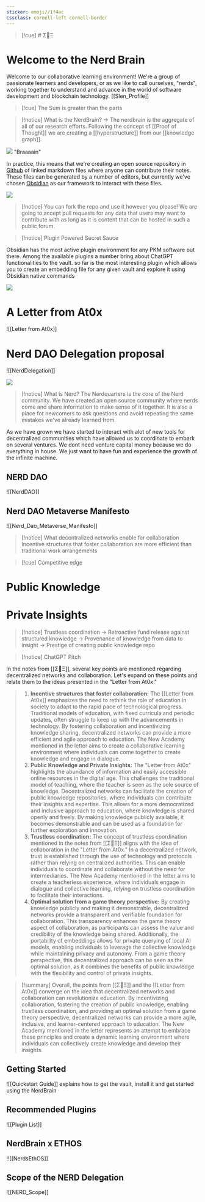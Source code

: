 ```yaml
---
sticker: emoji//1f4ac
cssclass: cornell-left cornell-border
---
```


>[!cue] # Σ🧠Ξ 
>
# Welcome to the Nerd Brain 

Welcome to our collaborative learning environment! We're a group of passionate learners and developers, or as we like to call ourselves, "nerds", working together to understand and advance in the world of software development and blockchain technology.
[[Slen_Profile]]


>[!cue] The Sum is greater than the parts



> [!notice] What is the NerdBrain?
> -> The nerdbrain is the aggregate of all of our research efforts. Following the concept of [[Proof of Thought]] we are creating a [[hyperstructure]] from our [[knowledge graph]]. 

![](https://i.imgur.com/QAJ5ggB.png) "Braaaain"

In practice, this means that we're creating an open source repository  in [Github](https://github.com/Ataxia123/Notes) of linked markdown files where anyone can contribute their notes. These files can be generated by a number of editors, but currently we've chosen [Obsidian](obsidian.md) as our framework to interact with these files.

![](https://i.imgur.com/0wPr6D9.png)

>[!notice] You can fork the repo and use it however you please! 
>We are going to accept pull requests for any data that users may want to contribute with as long as it is content that can be hosted in such a public forum. 

>[!notice] Plugin Powered Secret Sauce

Obsidian has the most active plugin environment for any PKM software out there. Among the available plugins a number bring about ChatGPT functionalities to the vault. so far is the most interesting plugin which allows you to create an embedding file for any given vault and explore it using Obsidian native commands

![](https://i.imgur.com/T9xmfZ6.png)


# A Letter from At0x

![[Letter from At0x]]
# Nerd DAO Delegation proposal

![[NerdDelegation]]

![](https://i.imgur.com/MantluU.jpg)

>[!notice] What is Nerd?
>The Nerdquarters is the core of the Nerd community. We have created an open source community where nerds come and share information to make sense of it together. It is also a place for newcomers to ask questions and avoid repeating the same mistakes we've already learned from.


As we have grown we have started to interact with alot of new tools for decentralized communities which have allowed us to coordinate to embark on several ventures. We dont need venture capital money because we do everything in house. We just want to have fun and experience the growth of the infinite machine. 


## NERD DAO

![[NerdDAO]]





## Nerd DAO  Metaverse Manifesto

![[Nerd_Dao_Metaverse_Manifesto]]




>[!notice] What decentralized networks enable for collaboration
>Incentive structures that foster collaboration are more efficient than traditional work arrangements




>[!cue] Competitive edge

# Public Knowledge

# Private Insights

>[!notice] Trustless coordination
>-> Retroactive fund release against structured knowledge
>-> Provenance of knowledge from data to insight
>-> Prestige of creating public knowledge repo

>[!notice] ChatGPT Pitch
>
In the notes from [[Σ🧠Ξ]], several key points are mentioned regarding decentralized networks and collaboration. Let's expand on these points and relate them to the ideas presented in the "Letter from At0x."
>1. **Incentive structures that foster collaboration:** The [[Letter from At0x]] emphasizes the need to rethink the role of education in society to adapt to the rapid pace of technological progress. Traditional models of education, with fixed curricula and periodic updates, often struggle to keep up with the advancements in technology. By fostering collaboration and incentivizing knowledge sharing, decentralized networks can provide a more efficient and agile approach to education. The New Academy mentioned in the letter aims to create a collaborative learning environment where individuals can come together to create knowledge and engage in dialogue.
>2. **Public Knowledge and Private Insights:** The "Letter from At0x" highlights the abundance of information and easily accessible online resources in the digital age. This challenges the traditional model of teaching, where the teacher is seen as the sole source of knowledge. Decentralized networks can facilitate the creation of public knowledge repositories, where individuals can contribute their insights and expertise. This allows for a more democratized and inclusive approach to education, where knowledge is shared openly and freely. By making knowledge publicly available, it becomes demonstrable and can be used as a foundation for further exploration and innovation.
>3. **Trustless coordination:** The concept of trustless coordination mentioned in the notes from [[Σ🧠Ξ]] aligns with the idea of collaboration in the "Letter from At0x." In a decentralized network, trust is established through the use of technology and protocols rather than relying on centralized authorities. This can enable individuals to coordinate and collaborate without the need for intermediaries. The New Academy mentioned in the letter aims to create a teacherless experience, where individuals engage in dialogue and collective learning, relying on trustless coordination to facilitate their interactions.
>4. **Optimal solution from a game theory perspective:** By creating knowledge publicly and making it demonstrable, decentralized networks provide a transparent and verifiable foundation for collaboration. This transparency enhances the game theory aspect of collaboration, as participants can assess the value and credibility of the knowledge being shared. Additionally, the portability of embeddings allows for private querying of local AI models, enabling individuals to leverage the collective knowledge while maintaining privacy and autonomy. From a game theory perspective, this decentralized approach can be seen as the optimal solution, as it combines the benefits of public knowledge with the flexibility and control of private insights.

>[!summary]
>Overall, the points from [[Σ🧠Ξ]] and the [[Letter from At0x]] converge on the idea that decentralized networks and collaboration can revolutionize education. By incentivizing collaboration, fostering the creation of public knowledge, enabling trustless coordination, and providing an optimal solution from a game theory perspective, decentralized networks can provide a more agile, inclusive, and learner-centered approach to education. The New Academy mentioned in the letter represents an attempt to embrace these principles and create a dynamic learning environment where individuals can collectively create knowledge and develop their insights.


## Getting Started

![[Quickstart Guide]] explains how to get the vault, install it and get started using the NerdBrain
## Recommended Plugins

![[Plugin List]]






## NerdBrain x ETHOS

!![[NerdsEthOS]]




## Scope of the NERD Delegation

![[NERD_Scope]]
